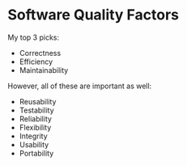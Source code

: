 # Software Quality Factors

My top 3 picks:

* Correctness
* Efficiency
* Maintainability

However, all of these are important as well:

* Reusability
* Testability
* Reliability
* Flexibility
* Integrity
* Usability
* Portability
